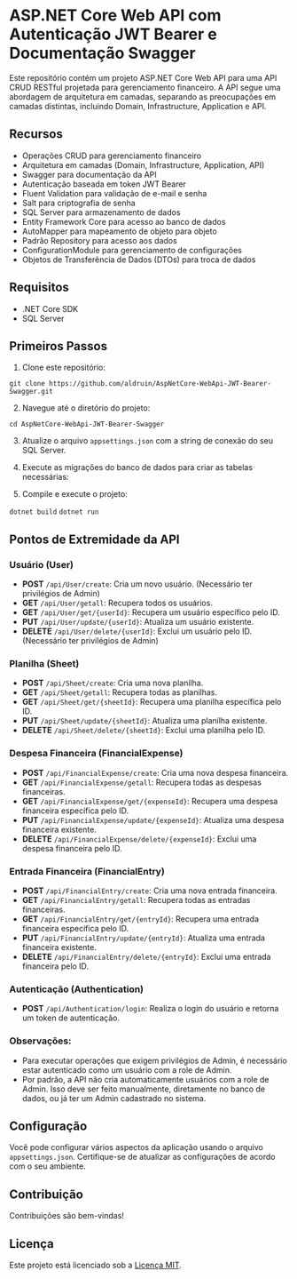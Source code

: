 # ASP.NET Core Web API com Autenticação JWT Bearer e Documentação Swagger

Este repositório contém um projeto ASP.NET Core Web API para uma API CRUD RESTful projetada para gerenciamento financeiro. A API segue uma abordagem de arquitetura em camadas, separando as preocupações em camadas distintas, incluindo Domain, Infrastructure, Application e API.

## Recursos

- Operações CRUD para gerenciamento financeiro
- Arquitetura em camadas (Domain, Infrastructure, Application, API)
- Swagger para documentação da API
- Autenticação baseada em token JWT Bearer
- Fluent Validation para validação de e-mail e senha
- Salt para criptografia de senha
- SQL Server para armazenamento de dados
- Entity Framework Core para acesso ao banco de dados
- AutoMapper para mapeamento de objeto para objeto
- Padrão Repository para acesso aos dados
- ConfigurationModule para gerenciamento de configurações
- Objetos de Transferência de Dados (DTOs) para troca de dados

## Requisitos

- .NET Core SDK
- SQL Server

## Primeiros Passos

1. Clone este repositório:

`git clone https://github.com/aldruin/AspNetCore-WebApi-JWT-Bearer-Swagger.git`


2. Navegue até o diretório do projeto:

`cd AspNetCore-WebApi-JWT-Bearer-Swagger`


3. Atualize o arquivo `appsettings.json` com a string de conexão do seu SQL Server.

4. Execute as migrações do banco de dados para criar as tabelas necessárias:

5. Compile e execute o projeto:

`dotnet build`
`dotnet run`


## Pontos de Extremidade da API

### Usuário (User)

- **POST** `/api/User/create`: Cria um novo usuário. (Necessário ter privilégios de Admin)
- **GET** `/api/User/getall`: Recupera todos os usuários.
- **GET** `/api/User/get/{userId}`: Recupera um usuário específico pelo ID.
- **PUT** `/api/User/update/{userId}`: Atualiza um usuário existente.
- **DELETE** `/api/User/delete/{userId}`: Exclui um usuário pelo ID. (Necessário ter privilégios de Admin)

### Planilha (Sheet)

- **POST** `/api/Sheet/create`: Cria uma nova planilha.
- **GET** `/api/Sheet/getall`: Recupera todas as planilhas.
- **GET** `/api/Sheet/get/{sheetId}`: Recupera uma planilha específica pelo ID.
- **PUT** `/api/Sheet/update/{sheetId}`: Atualiza uma planilha existente.
- **DELETE** `/api/Sheet/delete/{sheetId}`: Exclui uma planilha pelo ID.

### Despesa Financeira (FinancialExpense)

- **POST** `/api/FinancialExpense/create`: Cria uma nova despesa financeira.
- **GET** `/api/FinancialExpense/getall`: Recupera todas as despesas financeiras.
- **GET** `/api/FinancialExpense/get/{expenseId}`: Recupera uma despesa financeira específica pelo ID.
- **PUT** `/api/FinancialExpense/update/{expenseId}`: Atualiza uma despesa financeira existente.
- **DELETE** `/api/FinancialExpense/delete/{expenseId}`: Exclui uma despesa financeira pelo ID.

### Entrada Financeira (FinancialEntry)

- **POST** `/api/FinancialEntry/create`: Cria uma nova entrada financeira.
- **GET** `/api/FinancialEntry/getall`: Recupera todas as entradas financeiras.
- **GET** `/api/FinancialEntry/get/{entryId}`: Recupera uma entrada financeira específica pelo ID.
- **PUT** `/api/FinancialEntry/update/{entryId}`: Atualiza uma entrada financeira existente.
- **DELETE** `/api/FinancialEntry/delete/{entryId}`: Exclui uma entrada financeira pelo ID.

### Autenticação (Authentication)

- **POST** `/api/Authentication/login`: Realiza o login do usuário e retorna um token de autenticação.

### Observações:

- Para executar operações que exigem privilégios de Admin, é necessário estar autenticado como um usuário com a role de Admin.
- Por padrão, a API não cria automaticamente usuários com a role de Admin. Isso deve ser feito manualmente, diretamente no banco de dados, ou já ter um Admin cadastrado no sistema.

## Configuração

Você pode configurar vários aspectos da aplicação usando o arquivo `appsettings.json`. Certifique-se de atualizar as configurações de acordo com o seu ambiente.

## Contribuição

Contribuições são bem-vindas!

## Licença

Este projeto está licenciado sob a [Licença MIT](LICENSE).
